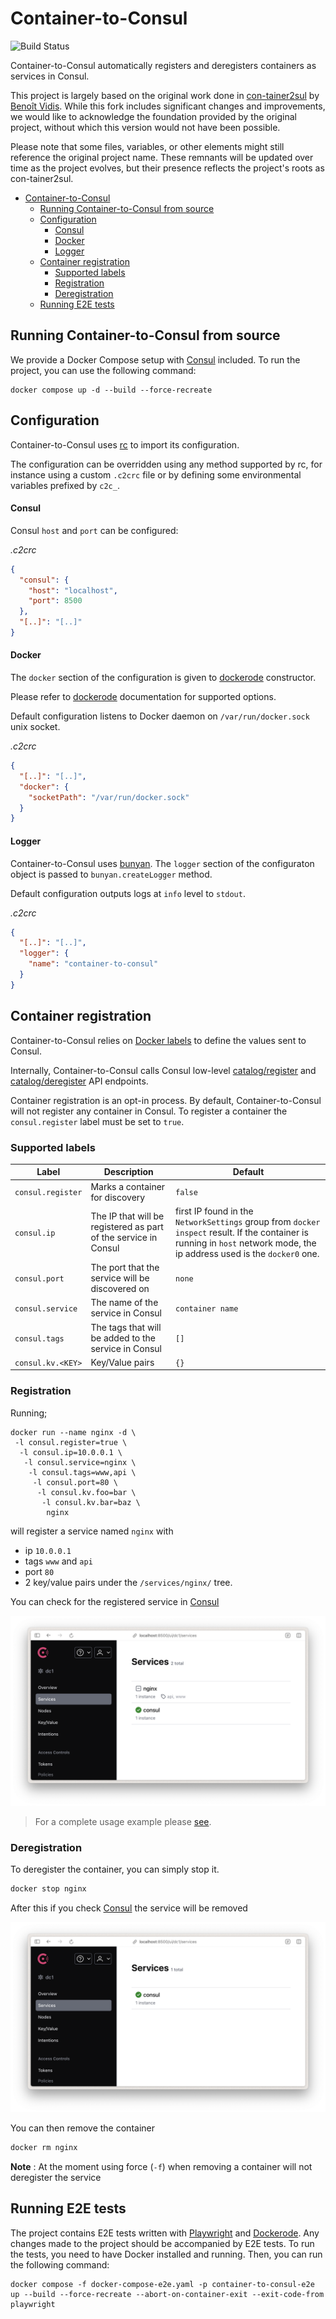 # Container-to-Consul

![Build Status](https://github.com/github/docs/actions/workflows/ci.yml/badge.svg)

Container-to-Consul automatically registers and deregisters containers as services in Consul.

This project is largely based on the original work done in [con-tainer2sul](https://github.com/benoitvidis/con-tainer2sul) by [Benoît Vidis](https://github.com/benoitvidis/). While this fork includes significant changes and improvements, we would like to acknowledge the foundation provided by the original project, without which this version would not have been possible.

Please note that some files, variables, or other elements might still reference the original project name. These remnants will be updated over time as the project evolves, but their presence reflects the project's roots as con-tainer2sul.

<!-- toc -->

- [Container-to-Consul](#container-to-consul)
  - [Running Container-to-Consul from source](#running-container-to-consul-from-source)
  - [Configuration](#configuration)
      - [Consul](#consul)
      - [Docker](#docker)
      - [Logger](#logger)
  - [Container registration](#container-registration)
    - [Supported labels](#supported-labels)
    - [Registration](#registration)
    - [Deregistration](#deregistration)
  - [Running E2E tests](#running-e2e-tests)

<!-- tocstop -->

## Running Container-to-Consul from source

We provide a Docker Compose setup with [Consul](https://developer.hashicorp.com/consul) included. To run the project, you can use the following command:
```
docker compose up -d --build --force-recreate
```

## Configuration

Container-to-Consul uses [rc](https://www.npmjs.com/package/rc) to import its configuration.

The configuration can be overridden using any method supported by rc, for instance using a custom `.c2crc` file or by defining some environmental variables prefixed by `c2c_`.

#### Consul

Consul `host` and `port` can be configured:

_.c2crc_
```json
{
  "consul": {
    "host": "localhost",
    "port": 8500
  },
  "[..]": "[..]"
}
```

#### Docker

The `docker` section of the configuration is given to [dockerode](https://github.com/apocas/dockerode) constructor.

Please refer to [dockerode](https://github.com/apocas/dockerode) documentation for supported options.

Default configuration listens to Docker daemon on `/var/run/docker.sock` unix socket.

_.c2crc_
```json
{
  "[..]": "[..]",
  "docker": {
    "socketPath": "/var/run/docker.sock"
  }
}
```

#### Logger

Container-to-Consul uses [bunyan](https://github.com/trentm/node-bunyan). The `logger` section of the configuraton object is passed to `bunyan.createLogger` method.

Default configuration outputs logs at `info` level to `stdout`.

_.c2crc_
```json
{
  "[..]": "[..]",
  "logger": {
    "name": "container-to-consul"
  }
}
```


## Container registration

Container-to-Consul relies on [Docker labels](https://docs.docker.com/engine/userguide/labels-custom-metadata/) to define the values sent to Consul.

Internally, Container-to-Consul calls Consul low-level [catalog/register](https://www.consul.io/docs/agent/http/catalog.html#catalog_register) and [catalog/deregister](https://www.consul.io/docs/agent/http/catalog.html#catalog_deregister) API endpoints.

Container registration is an opt-in process. By default, Container-to-Consul will not register any container in Consul. To register a container the `consul.register` label must be set to `true`.

### Supported labels

| Label | Description | Default |
| --- | --- | --- |
| `consul.register` | Marks a container for discovery | `false` |
| `consul.ip` | The IP that will be registered as part of the service in Consul| first IP found in the `NetworkSettings` group from `docker inspect` result. If the container is running in `host` network mode, the ip address used is the `docker0` one. |
| `consul.port` | The port that the service will be discovered on| `none` |
| `consul.service` | The name of the service in Consul | `container name` |
| `consul.tags` | The tags that will be added to the service in Consul | `[]` |
| `consul.kv.<KEY>` | Key/Value pairs | `{}` |

### Registration
Running;

```
docker run --name nginx -d \
 -l consul.register=true \
  -l consul.ip=10.0.0.1 \
   -l consul.service=nginx \
    -l consul.tags=www,api \
     -l consul.port=80 \
      -l consul.kv.foo=bar \
       -l consul.kv.bar=baz \
        nginx
```

will register a service named `nginx` with
- ip  `10.0.0.1`
- tags `www` and `api`
- port `80`
- 2 key/value pairs under the `/services/nginx/` tree.

You can check for the registered service in [Consul](http://localhost:8500/ui/dc1/services)

![Nginx Registered](./readme/nginx-registered.png)

> For a complete usage example please [see](https://github.com/mekomsolutions/container-to-consul/blob/main/e2e/docker/docker-compose.yaml).

### Deregistration

To deregister the container, you can simply stop it.

```bash
docker stop nginx
```

After this if you check [Consul](http://localhost:8500/ui/dc1/services) the service will be removed

![Nginx Deregistered](./readme/nginx-deregistered.png)

You can then remove the container

```bash
docker rm nginx
```

**Note** : At the moment using force (`-f`) when removing a container will not deregister the service

## Running E2E tests

The project contains E2E tests written with [Playwright](https://playwright.dev/) and [Dockerode](https://github.com/apocas/dockerode). Any changes made to the project should be accompanied by E2E tests. To run the tests, you need to have Docker installed and running. Then, you can run the following command:

```
docker compose -f docker-compose-e2e.yaml -p container-to-consul-e2e up --build --force-recreate --abort-on-container-exit --exit-code-from playwright
```
